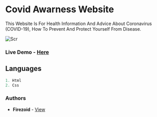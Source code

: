 # Covid Awarness Website

This Website Is For Health Information And Advice About Coronavirus (COVID-19), How To Prevent And Protect Yourself From Disease.

![Scr](https://i.ibb.co/HDLXQm2/image-2021-06-18-155726.png)

### Live Demo - [Here](firezoid.github.io/covid-awarness-website/)


## Languages

```js
1. Html
2. Css
```

### Authors
* **Firezoid** - [View](github.com/firezoid)



